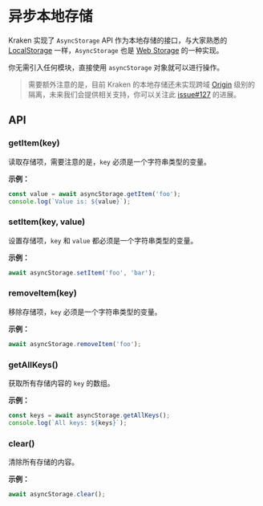 # 异步本地存储

Kraken 实现了 `AsyncStorage` API 作为本地存储的接口，与大家熟悉的 [LocalStorage](https://developer.mozilla.org/zh-CN/docs/Web/API/Window/localStorage) 一样，`AsyncStorage` 也是 [Web Storage](https://www.w3.org/TR/webstorage/) 的一种实现。

你无需引入任何模块，直接使用 `asyncStorage` 对象就可以进行操作。

> 需要额外注意的是，目前 Kraken 的本地存储还未实现跨域 [Origin](https://developer.mozilla.org/zh-CN/docs/Glossary/Origin) 级别的隔离，未来我们会提供相关支持，你可以关注此 [issue#127](https://github.com/openkraken/kraken/issues/127) 的进展。

## API

### getItem(key)

读取存储项，需要注意的是，`key` 必须是一个字符串类型的变量。

**示例：**

```js
const value = await asyncStorage.getItem('foo');
console.log(`Value is: ${value}`);
```

### setItem(key, value)

设置存储项，`key` 和 `value` 都必须是一个字符串类型的变量。

**示例：**

```js
await asyncStorage.setItem('foo', 'bar');
```

### removeItem(key)

移除存储项，`key` 必须是一个字符串类型的变量。

**示例：**

```js
await asyncStorage.removeItem('foo');
```

### getAllKeys()

获取所有存储内容的 `key` 的数组。

**示例：**

```js
const keys = await asyncStorage.getAllKeys();
console.log(`All keys: ${keys}`);
```

### clear()

清除所有存储的内容。

**示例：**

```js
await asyncStorage.clear();
```
